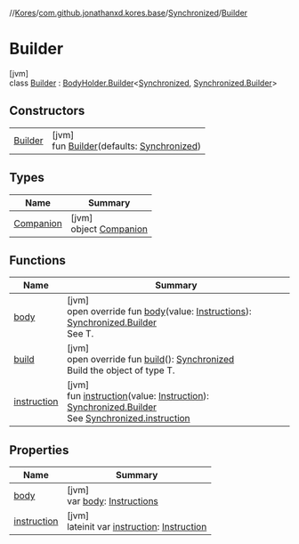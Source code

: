 //[Kores](../../../../index.md)/[com.github.jonathanxd.kores.base](../../index.md)/[Synchronized](../index.md)/[Builder](index.md)

# Builder

[jvm]\
class [Builder](index.md) : [BodyHolder.Builder](../../-body-holder/-builder/index.md)<[Synchronized](../index.md), [Synchronized.Builder](index.md)>

## Constructors

| | |
|---|---|
| [Builder](-builder.md) | [jvm]<br>fun [Builder](-builder.md)(defaults: [Synchronized](../index.md)) |

## Types

| Name | Summary |
|---|---|
| [Companion](-companion/index.md) | [jvm]<br>object [Companion](-companion/index.md) |

## Functions

| Name | Summary |
|---|---|
| [body](body.md) | [jvm]<br>open override fun [body](body.md)(value: [Instructions](../../../com.github.jonathanxd.kores/-instructions/index.md)): [Synchronized.Builder](index.md)<br>See T. |
| [build](build.md) | [jvm]<br>open override fun [build](build.md)(): [Synchronized](../index.md)<br>Build the object of type T. |
| [instruction](instruction.md) | [jvm]<br>fun [instruction](instruction.md)(value: [Instruction](../../../com.github.jonathanxd.kores/-instruction/index.md)): [Synchronized.Builder](index.md)<br>See [Synchronized.instruction](../instruction.md) |

## Properties

| Name | Summary |
|---|---|
| [body](body.md) | [jvm]<br>var [body](body.md): [Instructions](../../../com.github.jonathanxd.kores/-instructions/index.md) |
| [instruction](instruction.md) | [jvm]<br>lateinit var [instruction](instruction.md): [Instruction](../../../com.github.jonathanxd.kores/-instruction/index.md) |
